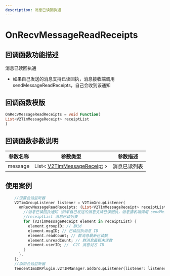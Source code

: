 ```yaml
---
description: 消息已读回执通
---
```


# OnRecvMessageReadReceipts

## 回调函数功能描述

消息已读回执通

* 如果自己发送的消息支持已读回执，消息接收端调用 sendMessageReadReceipts，自己会收到该通知

## 回调函数模版

```dart
OnRecvMessageReadReceipts = void Function(
List<V2TimMessageReceipt> receiptList
)
```

## 回调函数参数说明

| 参数名称    | 参数类型                                                     | 参数描述   |
| ------- | -------------------------------------------------------- | ------ |
| message | List< [V2TimMessageReceipt](../v2timmessagereceipt.md) > | 消息已读列表 |

## 使用案例

```dart
    //设置会话监听器
    V2TimGroupListener listener = V2TimGroupListener(
      onRecvMessageReadReceipts: (List<V2TimMessageReceipt> receiptList) {
        //消息已读回执通知（如果自己发送的消息支持已读回执，消息接收端调用 sendMessageReadReceipts，自己会收到该通知）
        //receiptList 消息已读列表
        for (V2TimMessageReceipt element in receiptList) {
          element.groupID; // 群id
          element.msgID; // 已读回执消息 ID
          element.readCount; // 群消息最新已读数
          element.unreadCount; // 群消息最新未读数
          element.userID; //  C2C 消息对方 ID
        }
      },
    );
    //添加会话监听器
    TencentImSDKPlugin.v2TIMManager.addGroupListener(listener: listener);
```

